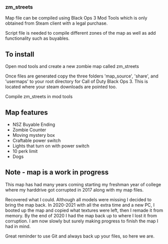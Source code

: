 ### zm_streets
Map file can be compiled using Black Ops 3 Mod Tools which is only obtained from Steam client with a legal purchase. 

Script file is needed to compile different zones of the map as well as add functionality such as buyables.

## To install 
Open mod tools and create a new zombie map called zm_streets

Once files are generated copy the three folders 'map_source', 'share', and 'usermaps' to your root directory for Call of Duty Black Ops 3. This is located where your steam downloads are pointed too.

Compile zm_streets in mod tools

## Map features
- NSZ Buyable Ending
- Zombie Counter
- Moving mystery box
- Craftable power switch
- Lights that turn on with power switch
- 10 perk limit
- Dogs

## Note - map is a work in progress 
This map has had many years coming starting my freshman year of college where my harddrive got corrupted in 2017 along with my map files.

Recovered what I could. Although all models were missing I decided to bring the map back. In 2020-2021 with all the extra time and a new PC, I booted up the map and copied what textures were left, then I remade it from memory. By the end of 2020 I had the map back up to where I lost it from corruption. I am now slowly but surely making progress to finish the map I had in mind.

Great reminder to use Git and always back up your files, so here we are. 
